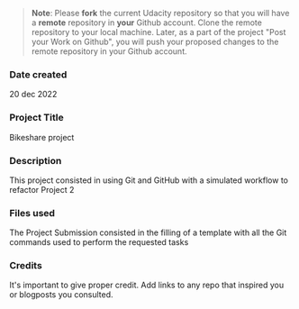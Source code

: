 >**Note**: Please **fork** the current Udacity repository so that you will have a **remote** repository in **your** Github account. Clone the remote repository to your local machine. Later, as a part of the project "Post your Work on Github", you will push your proposed changes to the remote repository in your Github account.

### Date created
 20 dec 2022

### Project Title
 Bikeshare project 

### Description
 This project consisted in using Git and GitHub with a simulated workflow to refactor Project 2 

### Files used
 The Project Submission consisted in the filling of a template with all the Git commands used to perform the requested tasks

### Credits
It's important to give proper credit. Add links to any repo that inspired you or blogposts you consulted.

